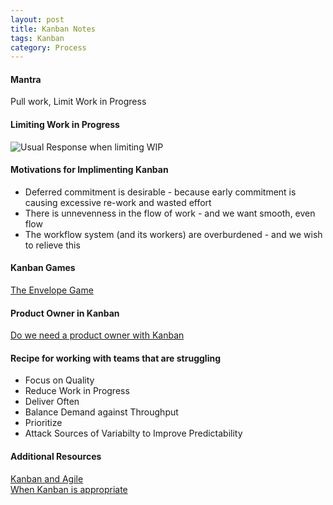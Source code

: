 ```yaml
---
layout: post
title: Kanban Notes
tags: Kanban
category: Process
---
```


#### Mantra ####

Pull work, Limit Work in Progress  

#### Limiting Work in Progress ####

<img class="img-responsive" alt="Usual Response when limiting WIP" src="{{ site.url }}/assets/images/Limit-Wip.png">

#### Motivations for Implimenting Kanban ####

- Deferred commitment is desirable - because early commitment is causing excessive re-work and wasted effort  
- There is unnevenness in the flow of work - and we want smooth, even flow  
- The workflow system (and its workers) are overburdened - and we wish to relieve this  

#### Kanban Games ####

[The Envelope Game](http://vimeo.com/114702345)  

#### Product Owner in Kanban ####

[Do we need a product owner with Kanban](http://www.software-kanban.de/2011/08/do-we-need-product-owner-in-kanban.html)  

#### Recipe for working with teams that are struggling ####

- Focus on Quality  
- Reduce Work in Progress  
- Deliver Often  
- Balance Demand against Throughput  
- Prioritize  
- Attack Sources of Variabilty to Improve Predictability  

#### Additional Resources ####

[Kanban and Agile](http://leankit.com/kanban/kanban-agile/)  
[When Kanban is appropriate](http://www.djaa.com/kanban-when-it-appropriate-part-1)  
